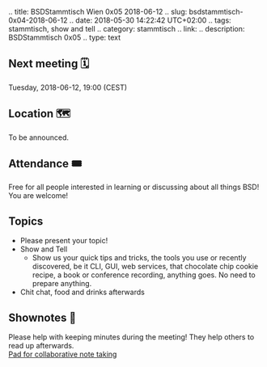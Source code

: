 .. title: BSDStammtisch Wien 0x05 2018-06-12
.. slug: bsdstammtisch-0x04-2018-06-12
.. date: 2018-05-30 14:22:42 UTC+02:00
.. tags: stammtisch, show and tell
.. category: stammtisch
.. link: 
.. description: BSDStammtisch 0x05
.. type: text


## Next meeting 🗓
Tuesday, 2018-06-12, 19:00 (CEST)


## Location 🗺
To be announced.  

## Attendance 🎟
Free for all people interested in learning or discussing about all things BSD! You are welcome!


## Topics 
- Please present your topic!
- Show and Tell
	- Show us your quick tips and tricks, the tools you use or recently discovered, be it CLI, GUI, web services, that chocolate chip cookie recipe, a book or conference recording, anything goes. No need to prepare anything.
- Chit chat, food and drinks afterwards


## Shownotes 📝
Please help with keeping minutes during the meeting! They help others to read up afterwards.  
[Pad for collaborative note taking](https://pads.c3w.at/code/#/2/code/edit/NCagVBAc8FUotC4GglcIprRT/)
